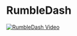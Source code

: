# RumbleDash

<a href="https://rumble.com/v5lj0c8-rumbledash-how-to-use-and-setup-for-your-streams.html" target="_blank">
    <img src="https://via.placeholder.com/640x360.png" alt="RumbleDash Video" />
</a>

